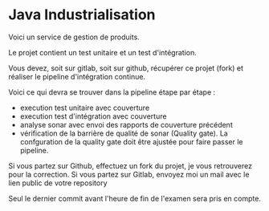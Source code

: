 # Java Industrialisation

Voici un service de gestion de produits.

Le projet contient un test unitaire et un test d'intégration.

Vous devez, soit sur gitlab, soit sur github, récupérer ce projet (fork) et réaliser le pipeline d'intégration continue.

Voici ce qui devra se trouver dans la pipeline étape par étape :
- execution test unitaire avec couverture
- execution test d'intégration avec couverture
- analyse sonar avec envoi des rapports de couverture précédent
- vérification de la barrière de qualité de sonar (Quality gate). La confguration de la quality gate doit être ajustée pour faire passer le pipeline.

Si vous partez sur Github, effectuez un fork du projet, je vous retrouverez pour la correction.
Si vous partez sur Gitlab, envoyez moi un mail avec le lien public de votre repository

Seul le dernier commit avant l'heure de fin de l'examen sera pris en compte.
